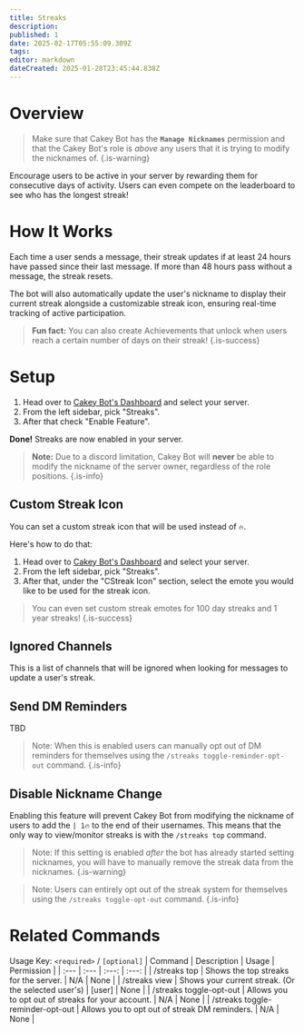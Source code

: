 ```yaml
---
title: Streaks
description: 
published: 1
date: 2025-02-17T05:55:09.309Z
tags: 
editor: markdown
dateCreated: 2025-01-28T23:45:44.838Z
---
```


# Overview

> Make sure that Cakey Bot has the **`Manage Nicknames`** permission and that the Cakey Bot's role is _above_ any users that it is trying to modify the nicknames of.
{.is-warning}

Encourage users to be active in your server by rewarding them for consecutive days of activity. Users can even compete on the leaderboard to see who has the longest streak!

# How It Works
Each time a user sends a message, their streak updates if at least 24 hours have passed since their last message. If more than 48 hours pass without a message, the streak resets. 

The bot will also automatically update the user's nickname to display their current streak alongside a customizable streak icon, ensuring real-time tracking of active participation.

> **Fun fact:** You can also create Achievements that unlock when users reach a certain number of days on their streak!
{.is-success}

# Setup
1. Head over to [Cakey Bot's Dashboard](https://cakey.bot/dashboard/public/) and select your server.
2. From the left sidebar, pick "Streaks".
3. After that check "Enable Feature".

**Done!** Streaks are now enabled in your server.

> **Note:** Due to a discord limitation, Cakey Bot will **never** be able to modify the nickname of the server owner, regardless of the role positions.
{.is-info}

## Custom Streak Icon
You can set a custom streak icon that will be used instead of `🔥`.

Here's how to do that:
1. Head over to [Cakey Bot's Dashboard](https://cakey.bot/dashboard/public/) and select your server.
2. From the left sidebar, pick "Streaks".
3. After that, under the "CStreak Icon" section, select the emote you would like to be used for the streak icon.

> You can even set custom streak emotes for 100 day streaks and 1 year streaks!
{.is-success}

## Ignored Channels
This is a list of channels that will be ignored when looking for messages to update a user's streak.

## Send DM Reminders
TBD

> Note: When this is enabled users can manually opt out of DM reminders for themselves using the `/streaks toggle-reminder-opt-out` command.
{.is-info}

## Disable Nickname Change
Enabling this feature will prevent Cakey Bot from modifying the nickname of users to add the `| 1🔥` to the end of their usernames. This means that the only way to view/monitor streaks is with the `/streaks top` command.

> Note: If this setting is enabled _after_ the bot has already started setting nicknames, you will have to manually remove the streak data from the nicknames.
{.is-warning}

> Note: Users can entirely opt out of the streak system for themselves using the `/streaks toggle-opt-out` command.
{.is-info}

# Related Commands
Usage Key: `<required>` / `[optional]`
| Command | Description | Usage | Permission |
| :--- | :--- | :---: | :---: |
| /streaks top | Shows the top streaks for the server. | N/A | None | 
| /streaks view | Shows your current streak. (Or the selected user's) | [user] | None | 
| /streaks toggle-opt-out | Allows you to opt out of streaks for your account. | N/A | None | 
| /streaks toggle-reminder-opt-out | Allows you to opt out of streak DM reminders. | N/A | None | 